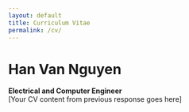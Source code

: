 ```yaml
---
layout: default
title: Curriculum Vitae
permalink: /cv/
---
```

# Han Van Nguyen  
**Electrical and Computer Engineer**  
[Your CV content from previous response goes here]